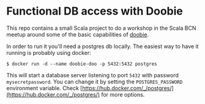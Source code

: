 # Functional DB access with Doobie

This repo contains a small Scala project to do a workshop in the
Scala BCN meetup around some of the basic capabilities of
[doobie](https://github.com/tpolecat/doobie).

In order to run it you'll need a postgres db locally. The easiest
way to have it running is probably using docker:

`$ docker run -d --name doobie-doo -p 5432:5432 postgres`

This will start a database server listening to port `5432`
with password `mysecretpassword`. You can change it by setting
the `POSTGRES_PASSWORD` environment variable. Check
[https://hub.docker.com/_/postgres/](https://hub.docker.com/_/postgres/)
for more options.
 